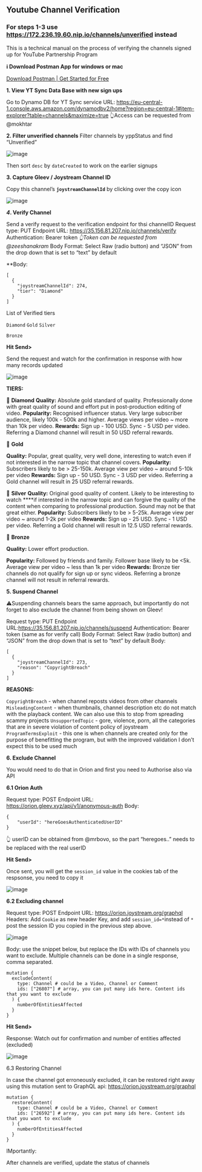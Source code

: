 ## Youtube Channel Verification

### For steps 1-3 use https://172.236.19.60.nip.io/channels/unverified instead

This is a technical manual on the process of verifying the channels signed up for YouTube Partnership Program

**ℹ️ Download Postman App for windows or mac**

[Download Postman | Get Started for Free](https://www.postman.com/downloads/)

**1.  View YT Sync Data Base with new sign ups**

Go to Dynamo DB for YT Sync service
URL: https://eu-central-1.console.aws.amazon.com/dynamodbv2/home?region=eu-central-1#item-explorer?table=channels&maximize=true
👆Access can be requested from @mokhtar

**2. Filter unverified channels**
Filter channels by yppStatus and find “Unverified”

![image](https://github.com/user-attachments/assets/2a9f85a4-f22f-4eb6-a61e-2e2e49744888)


Then sort `desc` by `dateCreated` to work on the earlier signups

**3. Capture Gleev / Joystream Channel ID**

Copy this channel’s **`joystreamChannelId`** by clicking over the copy icon

![image](https://github.com/user-attachments/assets/0b074746-3256-482c-a6a6-31af644e191e)


***4*.  Verify Channel**

Send a verify request to the verification endpoint for thsi channelID 
Request type: PUT
Endpoint URL: https://35.156.81.207.nip.io/channels/verify
Authentication: Bearer token 
*👆Token can be requested from @zeeshanakram*
Body Format: Select Raw (radio button) and “JSON” from the drop down that is set to “text” by default

**Body:

```
[
  {
    "joystreamChannelId": 274,
    "tier": "Diamond"
  }
]
```

List of Verified tiers

`Diamond`
`Gold`
`Silver`

`Bronze`

**Hit Send>**

Send the request and watch for the confirmation in response with how many records updated

![image](https://github.com/user-attachments/assets/41d49300-121c-4173-b3b9-aa37097c9139)

**TIERS:**

💎 **Diamond** 
**Quality:** Absolute gold standard of quality. Professionally done with great quality of sound and effort put in post-production editing of video. 
**Popularity:** Recognised influencer status. Very large subscriber audience, likely 100k - 500k and higher. Average views per video ~ more than 10k per video.
**Rewards:** Sign up - 100 USD. Sync - 5 USD per video. Referring a Diamond channel will result in 50 USD referral rewards.

🥇 **Gold**

**Quality:** Popular, great quality, very well done, interesting to watch even if not interested in the narrow topic that channel covers. 
**Popularity:** Subscribers likely to be > 25-150k. Average view per video ~ around 5-10k per video
**Rewards:** Sign up - 50 USD. Sync - 3 USD per video. Referring a Gold channel will result in 25 USD referral rewards.
 
🥈 **Silver** 
**Quality:** Original good quality of content. Likely to be interesting to watch ****if interested in the narrow topic and can forgive the quality of the content when comparing to professional production. Sound may not be that great either. 
**Popularity:** Subscribers likely to be > 5-25k. Average view per video ~ around 1-2k per video
**Rewards:** Sign up - 25 USD. Sync - 1 USD per video. Referring a Gold channel will result in 12.5 USD referral rewards.

🥉 **Bronze**

**Quality:** Lower effort production. 

**Popularity:** Followed by friends and family. Follower base likely to be <5k. Average view per video ~ less than 1k per video
**Rewards:** Bronze tier  channels do not qualify for sign up or sync videos. Referring a bronze channel will not result in referral rewards.

**5. Suspend Channel**

⚠️Suspending channels bears the same approach, but importantly do not forget to also exclude the channel from being shown on Gleev! 

Request type: PUT
Endpoint URL:https://35.156.81.207.nip.io/channels/suspend
Authentication: Bearer token (same as for verify call)
Body Format: Select Raw (radio button) and “JSON” from the drop down that is set to “text” by default
Body: 
 

```
[
  {
    "joystreamChannelId": 273,
    "reason": "CopyrightBreach"
  } 
]
```

**REASONS:**

`CopyrightBreach` - when channel reposts videos from other channels
`MisleadingContent` - when thumbnails, channel description etc do not match with the playback content. We can also use this to stop from spreading scammy projects
`UnsupportedTopic` - gore, violence, porn, all the categories that are in severe violation of content policy of joystream
`ProgramTermsExploit` - this one is when channels are created only for the purpose of benefitting the program, but with the improved validation I don’t expect this to be used much

**6. Exclude Channel**

You would need to do that in Orion and first you need to Authorise also via API

**6.1 Orion Auth**

Request type: POST
Endpoint URL: https://orion.gleev.xyz/api/v1/anonymous-auth
Body:

```
{
    "userId": "hereGoesAuthenticatedUserID"
}
```

👆 userID can be obtained from @mrbovo, so the part “heregoes..” needs to be replaced with the real userID 

**Hit Send>**

Once sent, you will get the `session_id` value in the cookies tab of the respsonse, you need to copy it 

![image](https://github.com/user-attachments/assets/43dfbd28-0496-440a-9616-e0e8687ebe64)

**6.2 Excluding channel**

Request type: POST
Endpoint URL: https://orion.joystream.org/graphql
Headers: Add `Cookie` as new header Key, and add `session_id=*`instead of `*` post the session ID you copied in the previous step above.

![image](https://github.com/user-attachments/assets/af8d9d70-16c9-4c49-9347-737693d6f5aa)

Body: use the snippet below, but replace the IDs with IDs of channels you want to exclude. Multiple channels can be done in a single response, comma separated.

```
mutation {
  excludeContent(
    type: Channel # could be a Video, Channel or Comment
    ids: ["26807"] # array, you can put many ids here. Content ids that you want to exclude
  ) {
    numberOfEntitiesAffected
  }
}
```

**Hit Send>**

Response: Watch out for confirmation and number  of entities affected (excluded)

![image](https://github.com/user-attachments/assets/7ebbc470-e2ce-4d6b-8201-0e94f167ade0)

6.3 Restoring Channel

In case the channel got erroneously excluded, it can be restored right away using this mutation sent to GraphQL api: https://orion.joystream.org/graphql

```
mutation {
  restoreContent(
    type: Channel # could be a Video, Channel or Comment
    ids: ["26592"] # array, you can put many ids here. Content ids that you want to exclude
  ) {
    numberOfEntitiesAffected
  }
}
```

IMportantly: 

After channels are verified, update the status of channels
